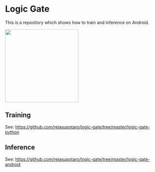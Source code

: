 # Logic Gate

This is a repository which shows how to train and inference on Android.

<img src="https://github.com/rejasupotaro/logic-gate/blob/master/images/logic_gate.gif?raw=true" width="240">

## Training

See: https://github.com/rejasupotaro/logic-gate/tree/master/logic-gate-python

## Inference

See: https://github.com/rejasupotaro/logic-gate/tree/master/logic-gate-android
